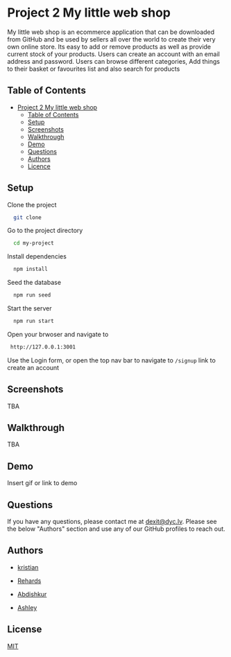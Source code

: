 

# Project 2  My little web shop

My little web shop is an ecommerce application that can be downloaded from GitHub and be used by sellers all over the world to create their very own online store. Its easy to add or remove products as well as provide current stock of your products. Users can create an account with an email address and password. Users can browse different categories, Add things to their basket or favourites list and also search for products


## Table of Contents
- [Project 2  My little web shop](#project-2-my-little-web-shop)
  - [Table of Contents](#table-of-contents)
  - [Setup](#setup)
  - [Screenshots](#usage)
  - [Walkthrough](#api-routes)
  - [Demo](#demo)
  - [Questions](#questions)
  - [Authors](#authors)
  - [Licence](#licence)


## Setup

Clone the project

```bash
  git clone 
```

Go to the project directory

```bash
  cd my-project
```

Install dependencies

```bash
  npm install
```
Seed the database

```bash
  npm run seed
```

Start the server

```bash
  npm run start
```

Open your brwoser and navigate to

```bash
 http://127.0.0.1:3001
```

Use the Login form, or open the top nav bar to navigate to ```/signup``` link to create an account



## Screenshots

TBA

## Walkthrough

TBA

## Demo

Insert gif or link to demo


## Questions
  
  If you have any questions, please contact me at dexit@dyc.lv. Please see the below "Authors" section and use any of our GitHub profiles to reach out.

## Authors

- [kristian](https://github.com/kristiyantefov) 

- [Rehards](https://github.com/dexit)

- [Abdishkur](https://github.com/Karbuuno)

- [Ashley](https://github.com/Dovahkiin1993)


## License

[MIT](https://choosealicense.com/licenses/mit/)
